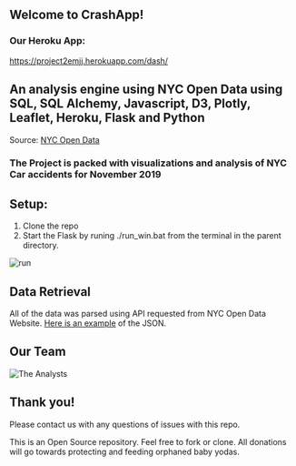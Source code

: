 ## Welcome to CrashApp! 
### Our Heroku App:
https://project2emjj.herokuapp.com/dash/


## An analysis engine using NYC Open Data using SQL, SQL Alchemy, Javascript, D3, Plotly, Leaflet, Heroku, Flask and Python

Source:
[NYC Open Data](https://data.cityofnewyork.us/Public-Safety/Motor-Vehicle-Collisions-Crashes/h9gi-nx95)

### The Project is packed with visualizations and analysis of NYC Car accidents for November 2019

## Setup:
1. Clone the repo
2. Start the Flask by runing ./run_win.bat from the terminal in the parent directory.

![run](https://github.com/elzster/project2/blob/master/nycproject/static/snips/initialSetup.PNG)

## Data Retrieval

All of the data was parsed using API requested from NYC Open Data Website. 
[Here is an example](https://data.cityofnewyork.us/resource/h9gi-nx95.json) of the JSON. 

## Our Team

![The Analysts](https://github.com/elzster/project2/blob/master/nycproject/static/snips/AnalystTeam.PNG)


## Thank you! 
Please contact us with any questions of issues with this repo. 

This is an Open Source repository. Feel free to fork or clone. 
All donations will go towards protecting and feeding orphaned baby yodas. 

